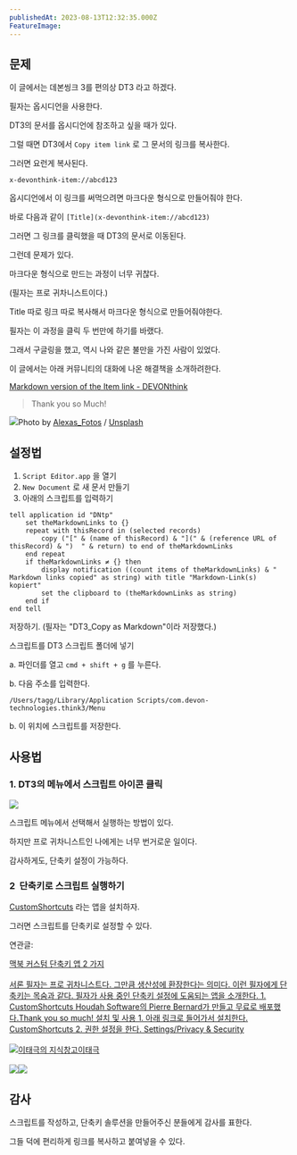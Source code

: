 ```yaml
---
publishedAt: 2023-08-13T12:32:35.000Z
FeatureImage: 
---
```

## 문제

이 글에서는 데본씽크 3를 편의상 DT3 라고 하겠다.

필자는 옵시디언을 사용한다.

DT3의 문서를 옵시디언에 참조하고 싶을 때가 있다.

그럴 때면 DT3에서 `Copy item link` 로 그 문서의 링크를 복사한다.

그러면 요런게 복사된다.

`x-devonthink-item://abcd123`

옵시디언에서 이 링크를 써먹으려면 마크다운 형식으로 만들어줘야 한다.

바로 다음과 같이 `[Title](x-devonthink-item://abcd123)`

그러면 그 링크를 클릭했을 때 DT3의 문서로 이동된다.

그런데 문제가 있다.

마크다운 형식으로 만드는 과정이 너무 귀찮다.

(필자는 프로 귀차니스트이다.)

Title 따로 링크 따로 복사해서 마크다운 형식으로 만들어줘야한다.

필자는 이 과정을 클릭 두 번만에 하기를 바랬다.

그래서 구글링을 했고, 역시 나와 같은 불만을 가진 사람이 있었다.

이 글에서는 아래 커뮤니티의 대화에 나온 해결책을 소개하려한다.

[Markdown version of the Item link - DEVONthink](https://discourse.devontechnologies.com/t/markdown-version-of-the-item-link/55041/19)

> Thank you so Much!

![](https://images.unsplash.com/photo-1608389168343-ba8aa0cb3a63?crop=entropy&cs=tinysrgb&fit=max&fm=jpg&ixid=M3wxMTc3M3wwfDF8c2VhcmNofDF8fHRoYW5rfGVufDB8fHx8MTY5MTkzMDIwN3ww&ixlib=rb-4.0.3&q=80&w=2000)Photo by [Alexas\_Fotos](https://unsplash.com/@alexas_fotos?utm_source=ghost&utm_medium=referral&utm_campaign=api-credit) / [Unsplash](https://unsplash.com/?utm_source=ghost&utm_medium=referral&utm_campaign=api-credit)

## 설정법

1. `Script Editor.app` 을 열기
2. `New Document` 로 새 문서 만들기
3. 아래의 스크립트를 입력하기

```
tell application id "DNtp"
	set theMarkdownLinks to {}
	repeat with thisRecord in (selected records)
		copy ("[" & (name of thisRecord) & "](" & (reference URL of thisRecord) & ")  " & return) to end of theMarkdownLinks
	end repeat
	if theMarkdownLinks ≠ {} then
		display notification ((count items of theMarkdownLinks) & " Markdown links copied" as string) with title "Markdown-Link(s) kopiert"
		set the clipboard to (theMarkdownLinks as string)
	end if
end tell

```

저장하기. (필자는 "DT3\_Copy as Markdown"이라 저장했다.)

스크립트를 DT3 스크립트 폴더에 넣기

a. 파인더를 열고 `cmd + shift + g` 를 누른다.

b. 다음 주소를 입력한다.

`/Users/tagg/Library/Application Scripts/com.devon-technologies.think3/Menu`

b. 이 위치에 스크립트를 저장한다.

## 사용법

### 1\. DT3의 메뉴에서 스크립트 아이콘 클릭

![](https://i.imgur.com/LeWnOMd.jpg)

스크립트 메뉴에서 선택해서 실행하는 방법이 있다.

하지만 프로 귀차니스트인 나에게는 너무 번거로운 일이다.

감사하게도, 단축키 설정이 가능하다.

### 2  단축키로 스크립트 실행하기

[CustomShortcuts](https://www.houdah.com/customShortcuts/) 라는 앱을 설치하자.

그러면 스크립트를 단축키로 설정할 수 있다.

연관글:

[맥북 커스텀 단축키 앱 2 가지\
\
서론 필자는 프로 귀차니스트다. 그만큼 생산성에 환장한다는 의미다. 이런 필자에게 단축키는 목숨과 같다. 필자가 사용 중인 단축키 설정에 도움되는 앱을 소개한다. 1\. CustomShortcuts Houdah Software의 Pierre Bernard가 만들고 무료로 배포했다.Thank you so much! 설치 및 사용 1. 아래 링크로 들어가서 설치한다. CustomShortcuts 2. 권한 설정을 한다. Settings/Privacy & Security\
\
![](__GHOST_URL__/content/images/size/w256h256/2023/08/------------------------_60-60-1.png)이태극의 지식창고이태극\
\
![](https://images.unsplash.com/photo-1526920929362-5b26677c148c?crop=entropy&cs=tinysrgb&fit=max&fm=jpg&ixid=M3wxMTc3M3wwfDF8c2VhcmNofDN8fHNob3J0Y3V0fGVufDB8fHx8MTY5MTkyOTMwMHww&ixlib=rb-4.0.3&q=80&w=2000)](__GHOST_URL__/post-2/)![](https://i.imgur.com/K9Jmcwb.jpg)

## 감사

스크립트를 작성하고, 단축키 솔루션을 만들어주신 분들에게 감사를 표한다.

그들 덕에 편리하게 링크를 복사하고 붙여넣을 수 있다.
